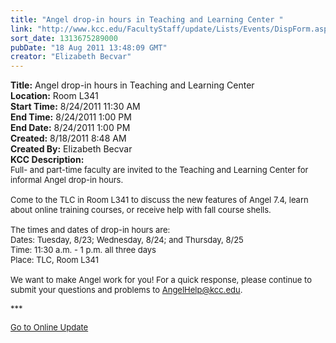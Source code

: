 ```yaml
---
title: "Angel drop-in hours in Teaching and Learning Center "
link: "http://www.kcc.edu/FacultyStaff/update/Lists/Events/DispForm.aspx?ID=143"
sort_date: 1313675289000
pubDate: "18 Aug 2011 13:48:09 GMT"
creator: "Elizabeth Becvar"
---
```


<div><b>Title:</b> Angel drop-in hours in Teaching and Learning Center </div>
<div><b>Location:</b> Room L341</div>
<div><b>Start Time:</b> 8/24/2011 11:30 AM</div>
<div><b>End Time:</b> 8/24/2011 1:00 PM</div>
<div><b>End Date:</b> 8/24/2011 1:00 PM</div>
<div><b>Created:</b> 8/18/2011 8:48 AM</div>
<div><b>Created By:</b> Elizabeth Becvar</div>
<div><b>KCC Description:</b> <div class="ExternalClass6563A8DCB7734479B444FC5E3037160D">
<div><font size="2">Full- and part-time faculty are invited to the Teaching and Learning Center for informal Angel drop-in hours. <br /> <br />Come to the TLC in Room L341 to discuss the new features of Angel 7.4, learn about online training courses, or receive help with fall course shells.<br /> <br />The times and dates of drop-in hours are: <br />Dates: Tuesday, 8/23; Wednesday, 8/24; and Thursday, 8/25<br />Time: 11:30 a.m. - 1 p.m. all three days<br />Place: TLC, Room L341<br /> <br />We want to make Angel work for you! For a quick response, please continue to submit your questions and problems to </font><a href="mailto:AngelHelp@kcc.edu"><font size="2">AngelHelp@kcc.edu</font></a><font size="2">.</font></div><font size="2"></font></div>
<p><font size="2">***</font></p>
<p><font size="2"><a href="/FacultyStaff/update/Pages/dailyupdate.aspx">Go to Online Update</a><br /> <br /></p></font></div>
